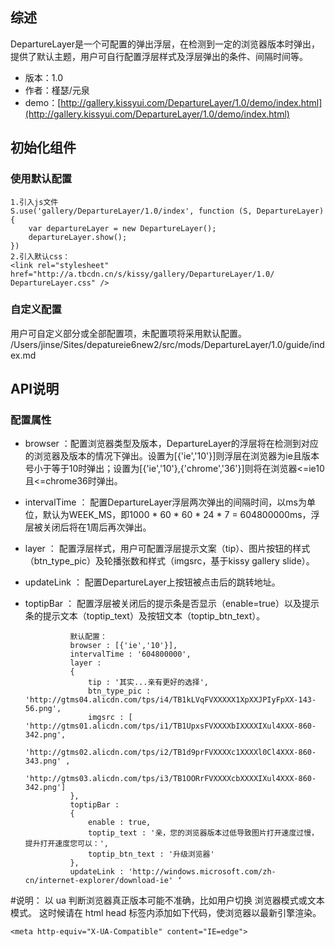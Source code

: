 ## 综述

DepartureLayer是一个可配置的弹出浮层，在检测到一定的浏览器版本时弹出，提供了默认主题，用户可自行配置浮层样式及浮层弹出的条件、间隔时间等。

* 版本：1.0
* 作者：槿瑟/元泉
* demo：[http://gallery.kissyui.com/DepartureLayer/1.0/demo/index.html](http://gallery.kissyui.com/DepartureLayer/1.0/demo/index.html)

## 初始化组件
### 使用默认配置
		
    1.引入js文件
    S.use('gallery/DepartureLayer/1.0/index', function (S, DepartureLayer) {
        var departureLayer = new DepartureLayer();
        departureLayer.show();
    })
    2.引入默认css：
    <link rel="stylesheet" href="http://a.tbcdn.cn/s/kissy/gallery/DepartureLayer/1.0/ DepartureLayer.css" />
    
### 自定义配置
用户可自定义部分或全部配置项，未配置项将采用默认配置。
/Users/jinse/Sites/depatureie6new2/src/mods/DepartureLayer/1.0/guide/index.md
## API说明
### 配置属性
* browser ：配置浏览器类型及版本，DepartureLayer的浮层将在检测到对应的浏览器及版本的情况下弹出。设置为[{'ie','10'}]则浮层在浏览器为ie且版本号小于等于10时弹出；设置为[{'ie','10'},{'chrome','36'}]则将在浏览器<=ie10且<=chrome36时弹出。
* intervalTime ： 配置DepartureLayer浮层两次弹出的间隔时间，以ms为单位，默认为WEEK_MS，即1000 * 60 * 60 * 24 * 7 = 604800000ms，浮层被关闭后将在1周后再次弹出。
* layer ： 配置浮层样式，用户可配置浮层提示文案（tip）、图片按钮的样式（btn_type_pic）及轮播张数和样式（imgsrc，基于kissy gallery slide）。
* updateLink ： 配置DepartureLayer上按钮被点击后的跳转地址。
* toptipBar ： 配置浮层被关闭后的提示条是否显示（enable=true）以及提示条的提示文本（toptip_text）及按钮文本（toptip_btn_text）。

 
                默认配置：
                browser : [{'ie','10'}], 
                intervalTime : '604800000',     
                layer : 
                {
                    tip : '其实...亲有更好的选择',
                    btn_type_pic : 'http://gtms04.alicdn.com/tps/i4/TB1kLVqFVXXXXX1XpXXJPIyFpXX-143-56.png',
                    imgsrc : [ 'http://gtms01.alicdn.com/tps/i1/TB1UpxsFVXXXXbIXXXXIXul4XXX-860-342.png',
                               'http://gtms02.alicdn.com/tps/i2/TB1d9prFVXXXXc1XXXXl0Cl4XXX-860-343.png' ,
                               'http://gtms03.alicdn.com/tps/i3/TB1OORrFVXXXXcbXXXXIXul4XXX-860-342.png']
                },
                toptipBar : 
                {
                    enable : true,
                    toptip_text : '亲，您的浏览器版本过低导致图片打开速度过慢，提升打开速度您可以：',
                    toptip_btn_text : '升级浏览器'
                },
                updateLink : 'http://windows.microsoft.com/zh-cn/internet-explorer/download-ie' ‘
                
#说明：
以 ua 判断浏览器真正版本可能不准确，比如用户切换 浏览器模式或文本模式。 这时候请在 html head 标签内添加如下代码，使浏览器以最新引擎渲染。

	<meta http-equiv="X-UA-Compatible" content="IE=edge">